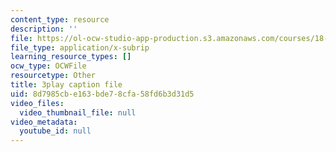 ```yaml
---
content_type: resource
description: ''
file: https://ol-ocw-studio-app-production.s3.amazonaws.com/courses/18-03sc-differential-equations-fall-2011/8d7985cbe163bde78cfa58fd6b3d31d5_te6Mplq3DCU.srt
file_type: application/x-subrip
learning_resource_types: []
ocw_type: OCWFile
resourcetype: Other
title: 3play caption file
uid: 8d7985cb-e163-bde7-8cfa-58fd6b3d31d5
video_files:
  video_thumbnail_file: null
video_metadata:
  youtube_id: null
---
```

